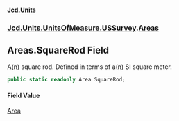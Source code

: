 #### [Jcd.Units](index.md 'index')
### [Jcd.Units.UnitsOfMeasure.USSurvey](Jcd.Units.UnitsOfMeasure.USSurvey.md 'Jcd.Units.UnitsOfMeasure.USSurvey').[Areas](Jcd.Units.UnitsOfMeasure.USSurvey.Areas.md 'Jcd.Units.UnitsOfMeasure.USSurvey.Areas')

## Areas.SquareRod Field

A(n) square rod. Defined in terms of a(n) SI square meter.

```csharp
public static readonly Area SquareRod;
```

#### Field Value
[Area](Jcd.Units.UnitTypes.Area.md 'Jcd.Units.UnitTypes.Area')
